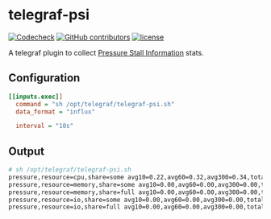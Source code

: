 # telegraf-psi

[![Codecheck](https://github.com/x70b1/telegraf-psi/workflows/Codecheck/badge.svg?branch=master)](https://github.com/x70b1/telegraf-psi/actions)
[![GitHub contributors](https://img.shields.io/github/contributors/x70b1/telegraf-psi.svg)](https://github.com/x70b1/telegraf-psi/graphs/contributors)
[![license](https://img.shields.io/github/license/x70b1/telegraf-psi.svg)](https://github.com/x70b1/telegraf-psi/blob/master/LICENSE)

A telegraf plugin to collect [Pressure Stall Information](https://www.kernel.org/doc/html/latest/accounting/psi.html) stats.


## Configuration

```ini
[[inputs.exec]]
  command = "sh /opt/telegraf/telegraf-psi.sh"
  data_format = "influx"

  interval = "10s"
```


## Output

```sh
# sh /opt/telegraf/telegraf-psi.sh
pressure,resource=cpu,share=some avg10=0.22,avg60=0.32,avg300=0.34,total=43903342529
pressure,resource=memory,share=some avg10=0.00,avg60=0.00,avg300=0.00,total=2493
pressure,resource=memory,share=full avg10=0.00,avg60=0.00,avg300=0.00,total=11
pressure,resource=io,share=some avg10=0.00,avg60=0.00,avg300=0.00,total=3610026058
pressure,resource=io,share=full avg10=0.00,avg60=0.00,avg300=0.00,total=316119428
```
